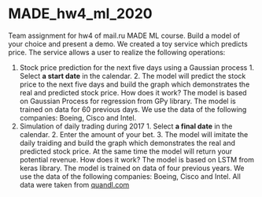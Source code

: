 # MADE_hw4_ml_2020
Team assignment for hw4 of mail.ru MADE ML course. Build a model of your choice and present a demo. 
We created a toy service which predicts price.
The service allows a user to realize the following operations:
1)    Stock price prediction for the next five days using a Gaussian process
    1.    Select **a start date** in the calendar.
    2.    The model will predict the stock price to the next five days and build the graph which demonstrates the real and predicted stock price.
How does it work?
The model is based on Gaussian Process for regression from GPy library. The model is trained on data for 60 previous days. We use the data of the following companies: Boeing, Cisco and Intel.
2)    Simulation of daily trading during 2017
    1.    Select **a final date** in the calendar.
    2.    Enter the amount of your bet.
    3.    The model will imitate the daily traiding and build the graph which demonstrates the real and predicted stock price. 
    At the same time the model will return your potential revenue.
How does it work?
The model is based on LSTM from keras library. The model is trained on data of four previous years. We use the data of the following companies: Boeing, Cisco and Intel. All data were taken from [quandl.com](https://www.quandl.com)
